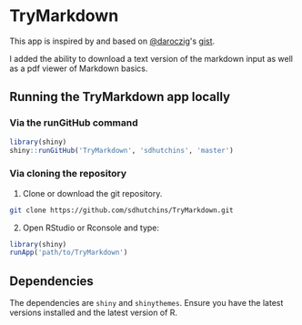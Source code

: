 # TryMarkdown

This app is inspired by and based on [@daroczig](https://github.com/daroczig)'s [gist](https://gist.github.com/daroczig/2812971d0c2613ceb669).

I added the ability to download a text version of the markdown input as well as a pdf viewer of Markdown basics.

## Running the TryMarkdown app locally

### Via the runGitHub command
```r
library(shiny)
shiny::runGitHub('TryMarkdown', 'sdhutchins', 'master')
```

### Via cloning the repository
1. Clone or download the git repository.
```bash
git clone https://github.com/sdhutchins/TryMarkdown.git
```

2. Open RStudio or Rconsole and type:
```r
library(shiny)
runApp('path/to/TryMarkdown')
```
## Dependencies
The dependencies are `shiny` and `shinythemes`. Ensure you have the latest versions installed and the latest version of R.
